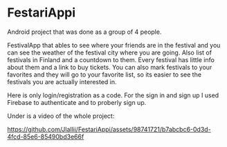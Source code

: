 # FestariAppi
Android project that was done as a group of 4 people.

FestivalApp that ables to see where your friends are in the festival and you can see the weather of the festival city where you are going. Also list of festivals in Finland and a countdown to them.
Every festival has little info about them and a link to buy tickets. You can also mark festivals to your favorites and they will go to your favorite list, so its easier to see the festivals you are actually interested in.

Here is only login/registration as a code. For the sign in and sign up I used Firebase to authenticate and to proberly sign up.

Under is a video of the whole project: 




https://github.com/Jlallii/FestariAppi/assets/98741721/b7abcbc6-0d3d-4fcd-85e6-85490bd3e66f




